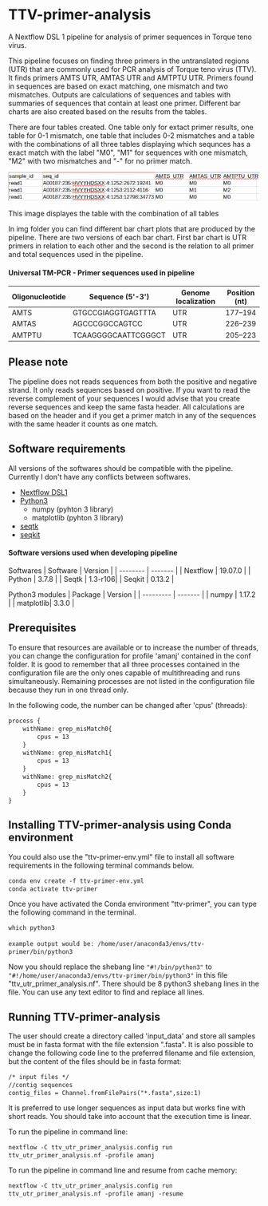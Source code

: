 # TTV-primer-analysis
A  Nextflow DSL 1 pipeline for analysis of primer sequences in Torque teno virus.

This pipeline focuses on finding three primers in the untranslated regions (UTR) that are commonly used for PCR analysis of Torque teno virus (TTV). 
It finds primers AMTS UTR, AMTAS UTR and AMTPTU UTR. Primers found in sequences are based on exact matching, one mismatch and two mismatches. 
Outputs are calculations of sequences and tables with summaries of sequences that contain at least one primer. 
Different bar charts are also created based on the results from the tables.

There are four tables created. One table only for extact primer results, one table for 0-1 mismatch, 
one table that includes 0-2 mismatches and a table with the combinations of all three tables displaying which sequnces has a exact match with the label "M0", 
"M1" for sequences with one mismatch, "M2" with two mismatches and "-" for no primer match. 

![alt text](/img/ttv_primer_comb_table.png)

This image displayes the table with the combination of all tables

In img folder you can find different bar chart plots that are produced by the pipeline. 
There are two versions of each bar chart. First bar chart is UTR primers in relation to each other and the second is the relation to all primer and total sequences used in the pipeline. 

#### Universal TM-PCR - Primer sequences used in pipeline

| Oligonucleotide | Sequence (5'-3')   | Genome localization | Position (nt) |
| --------------  | ------------------ | ------------------  |  -----------  |
| AMTS            | GTGCCGIAGGTGAGTTTA | UTR                 | 177–194       |
| AMTAS           | AGCCCGGCCAGTCC     | UTR                 | 226–239       |
| AMTPTU          | TCAAGGGGCAATTCGGGCT| UTR                 | 205–223       |

## Please note
The pipeline does not reads sequences from both the positive and negative strand. It only reads sequences based on positive. If you want to read the reverse complement of your sequences I would advise that you create reverse sequences and keep the same fasta header. All calculations are based on the header and if you get a primer match in any of the sequences with the same header it counts as one match. 

 ## Software requirements 
 All versions of the softwares should be compatible with the pipeline. Currently I don't have any conflicts between softwares. 
 - [Nextflow DSL1](https://www.nextflow.io/)
 - [Python3](https://www.python.org/downloads/)
    - numpy (pyhton 3 library)
    - matplotlib (pyhton 3 library)
 - [seqtk](https://github.com/lh3/seqtk)
 - [seqkit](https://bioinf.shenwei.me/seqkit/)

#### Software versions used when developing pipeline
Softwares
| Software | Version |
| -------- | ------- |
| Nextflow | 19.07.0 |
| Python   | 3.7.8   |
| Seqtk    | 1.3-r106|
| Seqkit   | 0.13.2  |

Python3 modules
| Package   | Version |
| --------- | ------- |
| numpy     | 1.17.2  |
| matplotlib| 3.3.0   |

## Prerequisites
To ensure that resources are available or to increase the number of threads, you can change the configuration for profile 'amanj' contained in the conf folder. It is good to remember that all three processes contained in the configuration file are the only ones capable of multithreading and runs simultaneously. Remaining processes are not listed in the configuration file because they run in one thread only.

In the following code, the number can be changed after 'cpus' (threads):
```
process {
    withName: grep_misMatch0{
        cpus = 13
    }
    withName: grep_misMatch1{
        cpus = 13
    }
    withName: grep_misMatch2{
        cpus = 13
    }
}
```

## Installing TTV-primer-analysis using Conda environment
You could also use the "ttv-primer-env.yml" file to install all software requirements in the following terminal commands below.
```
conda env create -f ttv-primer-env.yml
conda activate ttv-primer
```
Once you have activated the Conda environment "ttv-primer", you can type the following command in the terminal.
```
which python3

example output would be: /home/user/anaconda3/envs/ttv-primer/bin/python3
```
Now you should replace the shebang line ``` "#!/bin/python3" ``` to ```"#!/home/user/anaconda3/envs/ttv-primer/bin/python3"``` in this file "ttv_utr_primer_analysis.nf". There should be 8 python3 shebang lines in the file. You can use any text editor to find and replace all lines. 

## Running TTV-primer-analysis
The user should create a directory called 'input_data' and store all samples must be in fasta format with the file extension ".fasta". 
It is also possible to change the following code line to the preferred filename and file extension, but the content of the files should be in fasta format:
```
/* input files */
//contig sequences
contig_files = Channel.fromFilePairs("*.fasta",size:1) 
```
It is preferred to use longer sequences as input data but works fine with short reads.
You should take into account that the execution time is linear.

To run the pipeline in command line:
```
nextflow -C ttv_utr_primer_analysis.config run ttv_utr_primer_analysis.nf -profile amanj
```
To run the pipeline in command line and resume from cache memory:
```
nextflow -C ttv_utr_primer_analysis.config run ttv_utr_primer_analysis.nf -profile amanj -resume
```
